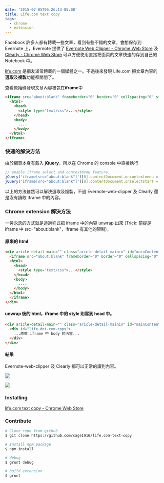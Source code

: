 ```yaml
---
date: '2015-07-05T06:26:13-05:00'
title: Life.com text copy
tags:
  - chrome
  - extension
---
```


Facebook 許多人都有轉載一些文章，看到有些不錯的文章，會想保存到 Evernote 上，Evernote 提供了 [Evernote Web Clipper - Chrome Web Store](https://chrome.google.com/webstore/detail/evernote-web-clipper/pioclpoplcdbaefihamjohnefbikjilc) 及 [Clearly - Chrome Web Store](https://chrome.google.com/webstore/detail/clearly/iooicodkiihhpojmmeghjclgihfjdjhj) 可以方便使用直接把面頁的文章快速的存到自己的 Notebook 中。

[life.com](http://www.life.com.tw) 是網友滿常轉載的一個媒體之一。不過後來發現 Life.com 把文章內容的**選取**及**複製**功能都關閉了。

查看原始碼發現文章內容被包在**iframe**中

```html
<iframe src="about:blank" frameborder="0" border="0" cellspacing="0" style="width: 600px; border: 0px; height: 4887px;">
  <html>
    <head>
      <style type="text/css">...</style>
    </head>
    <body>
      ....
    </body>
  </html>
</iframe>
```

### 快速的解決方法
由於網頁本身有戴入 **jQuery**，所以在 Chrome 的 console 中直接執行

```javascript
// enable iframe select and contextmenu feature.
jQuery('iframe[src="about:blank"]')[0].contentDocument.oncontextmenu = function(){return true;}
jQuery('iframe[src="about:blank"]')[0].contentDocument.onselectstart = function(){return true;}
```

以上的方法雖然可以解決選取及複製，不過 Evernote-web-clipper 及 Clearly 還是沒有讀取 iframe 中的內容。

### Chrome extension 解決方法
一勞永逸的方式就是透過程式把 iframe 中的內容 unwrap 出來 (Trick: 前提是 iframe 中 src="about:blank"，iframe 有其他的限制)。

#### 原來的 html

```html
<div aricle-detail-main="" class="aricle-detail-mainin" id="mainContent">
  <iframe src="about:blank" frameborder="0" border="0" cellspacing="0" style="width: 600px; border: 0px; height: 4887px;">
  <html>
    <head>
      <style type="text/css">...</style>
    </head>
    <body>
      ....
    </body>
  </html>  
  </iframe>
</div>
```

#### unwrap 後的 html，iframe 中的 style 則寫到 head 中。

```html
<div aricle-detail-main="" class="aricle-detail-mainin" id="mainContent">
  <div id="life-dot-com-copy">
    ...原來 iframe 中 body 的內容...
  </div>
</div>
```

#### 結果
Evernote-web-clipper 及 Clearly 都可以正常的讀到內容。

![](/img/life-dom-copy-text-1.png)

![](/img/life-dom-copy-text-2.png)

### Installing
[life.com text copy - Chrome Web Store](https://chrome.google.com/webstore/detail/lifecom-text-copy/oelpalillkokjbeojomcpkafgoelilbk?hl=en&gl=TW)

### Contribute

```sh
# Clone repo from github
$ git clone https://github.com/cage1016/life.com-text-copy

# Install npm package
$ npm install

# debug
$ grunt debug

# build extension
$ grunt
```
